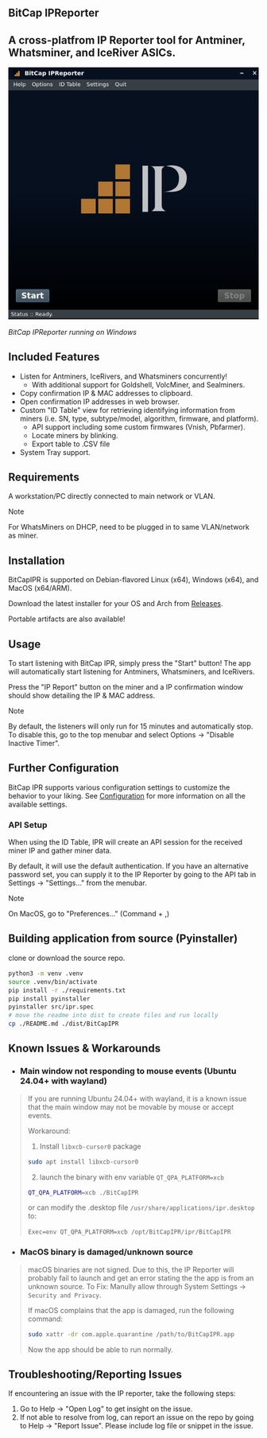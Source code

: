 ## BitCap IPReporter

## A cross-platfrom IP Reporter tool for Antminer, Whatsminer, and IceRiver ASICs.

![BitCap IPReporter running on Windows](/.github/imgs/ipr.png)

*BitCap IPReporter running on Windows*


## Included Features
 - Listen for Antminers, IceRivers, and Whatsminers concurrently!
   - With additional support for Goldshell, VolcMiner, and Sealminers.
 - Copy confirmation IP & MAC addresses to clipboard.
 - Open confirmation IP addresses in web browser.
 - Custom "ID Table" view for retrieving identifying information from miners (i.e. SN, type, subtype/model, algorithm, firmware, and platform).
   - API support including some custom firmwares (Vnish, Pbfarmer).
   - Locate miners by blinking.
   - Export table to .CSV file
 - System Tray support.


## Requirements
A workstation/PC directly connected to main network or VLAN.

> [!NOTE]
> For WhatsMiners on DHCP, need to be plugged in to same VLAN/network as miner.


## Installation
BitCapIPR is supported on Debian-flavored Linux (x64), Windows (x64), and MacOS (x64/ARM).

Download the latest installer for your OS and Arch from [Releases](https://github.com/bitcap-co/bitcap-ipr/releases).

Portable artifacts are also available!

## Usage
To start listening with BitCap IPR, simply press the "Start" button!
The app will automatically start listening for Antminers, Whatsminers, and IceRivers.

Press the "IP Report" button on the miner and a IP confirmation window should show detailing the IP & MAC address.

> [!NOTE]
> By default, the listeners will only run for 15 minutes and automatically stop. To disable this, go to the top menubar and select Options -> "Disable Inactive Timer".


## Further Configuration
BitCap IPR supports various configuration settings to customize the behavior to your liking. See [Configuration](./CONFIGURATION.md) for more information on all the available settings.


### API Setup
When using the ID Table, IPR will create an API session for the received miner IP and gather miner data.

By default, it will use the default authentication. If you have an alternative password set, you can supply it to the IP Reporter by going to the API tab in Settings -> "Settings..." from the menubar.
> [!NOTE]
> On MacOS, go to "Preferences..." (Command + ,)


## Building application from source (Pyinstaller)
clone or download the source repo.

```bash
python3 -m venv .venv
source .venv/bin/activate
pip install -r ./requirements.txt
pip install pyinstaller
pyinstaller src/ipr.spec
# move the readme into dist to create files and run locally
cp ./README.md ./dist/BitCapIPR
```

## Known Issues & Workarounds
 - ### Main window not responding to mouse events (Ubuntu 24.04+ with wayland)
> If you are running Ubuntu 24.04+ with wayland, it is a known issue that the main window may not be movable by mouse or accept events.
>
> Workaround:
> 1. Install `libxcb-cursor0` package
> ```bash
> sudo apt install libxcb-cursor0
> ```
> 2. launch the binary with env variable `QT_QPA_PLATFORM=xcb`
> ```bash
> QT_QPA_PLATFORM=xcb ./BitCapIPR
> ```
> or can modify the .desktop file `/usr/share/applications/ipr.desktop` to:
>
> `Exec=env QT_QPA_PLATFORM=xcb /opt/BitCapIPR/ipr/BitCapIPR`

 - ### MacOS binary is damaged/unknown source
> macOS binaries are not signed. Due to this, the IP Reporter will probably fail to launch and get an error stating the the app is from an unknown source.
> To Fix: Manully allow through System Settings -> `Security and Privacy`.
>
> If macOS complains that the app is damaged, run the following command:
> ```bash
> sudo xattr -dr com.apple.quarantine /path/to/BitCapIPR.app
> ```
> Now the app should be able to run normally.

## Troubleshooting/Reporting Issues
If encountering an issue with the IP reporter, take the following steps:
1. Go to Help -> "Open Log" to get insight on the issue.
2. If not able to resolve from log, can report an issue on the repo by going to Help -> "Report Issue". Please include log file or snippet in the issue.
